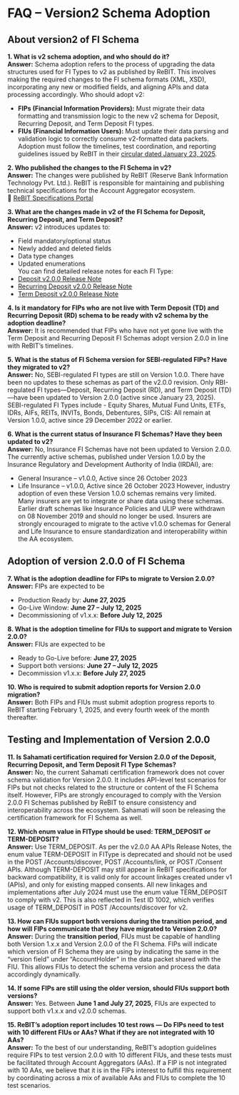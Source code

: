 # FAQ – Version2 Schema Adoption

## About version2 of FI Schema

**1. What is v2 schema adoption, and who should do it?**  
**Answer:** Schema adoption refers to the process of upgrading the data structures used for FI Types to v2 as published by ReBIT. This involves making the required changes to the FI schema formats (XML, XSD), incorporating any new or modified fields, and aligning APIs and data processing accordingly.
Who should adopt v2:
- **FIPs (Financial Information Providers):** Must migrate their data formatting and transmission logic to the new v2 schema for Deposit, Recurring Deposit, and Term Deposit FI types.
- **FIUs (Financial Information Users):** Must update their data parsing and validation logic to correctly consume v2-formatted data packets.  
Adoption must follow the timelines, test coordination, and reporting guidelines issued by ReBIT in their [circular dated January 23, 2025](https://specifications.rebit.org.in/templates/NBFC-AA_Guidelines_Adoption_Deposit_RD_TD_FI_Type_Schema_Version_2.0.0.pdf).

**2. Who published the changes to the FI Schema in v2?**  
**Answer:** The changes were published by ReBIT (Reserve Bank Information Technology Pvt. Ltd.). ReBIT is responsible for maintaining and publishing technical specifications for the Account Aggregator ecosystem.  
🔗 [ReBIT Specifications Portal](https://specifications.rebit.org.in)

**3. What are the changes made in v2 of the FI Schema for Deposit, Recurring Deposit, and Term Deposit?**  
**Answer:** v2 introduces updates to:
- Field mandatory/optional status
- Newly added and deleted fields
- Data type changes
- Updated enumerations  
You can find detailed release notes for each FI Type:
- [Deposit v2.0.0 Release Note](https://specifications.rebit.org.in/api_schema/account_aggregator/ReleaseNotes/Deposit_v2.0.0_Release_Note.txt)
- [Recurring Deposit v2.0.0 Release Note](https://specifications.rebit.org.in/api_schema/account_aggregator/ReleaseNotes/RD_v2.0.0_Release_Note.txt)
- [Term Deposit v2.0.0 Release Note](https://specifications.rebit.org.in/api_schema/account_aggregator/ReleaseNotes/TD_v2.0.0_Release_Note.txt)

**4. Is it mandatory for FIPs who are not live with Term Deposit (TD) and Recurring Deposit (RD) schema to be ready with v2 schema by the adoption deadline?**  
**Answer:** It is recommended that FIPs who have not yet gone live with the Term Deposit and Recurring Deposit FI Schemas adopt version 2.0.0 in line with ReBIT’s timelines.

**5. What is the status of FI Schema version for SEBI-regulated FIPs? Have they migrated to v2?**  
**Answer:** No, SEBI-regulated FI types are still on Version 1.0.0. There have been no updates to these schemas as part of the v2.0.0 revision. Only RBI-regulated FI types—Deposit, Recurring Deposit (RD), and Term Deposit (TD)—have been updated to Version 2.0.0 (active since January 23, 2025).
SEBI-regulated FI Types include - Equity Shares, Mutual Fund Units, ETFs, IDRs, AIFs, REITs, INVITs, Bonds, Debentures, SIPs, CIS: All remain at Version 1.0.0, active since 29 December 2022 or earlier.

**6. What is the current status of Insurance FI Schemas? Have they been updated to v2?**  
**Answer:** No, Insurance FI Schemas have not been updated to Version 2.0.0. The currently active schemas, published under Version 1.0.0 by the Insurance Regulatory and Development Authority of India (IRDAI), are:
- General Insurance – v1.0.0, Active since 26 October 2023
- Life Insurance – v1.0.0, Active since 26 October 2023
However, industry adoption of even these Version 1.0.0 schemas remains very limited. Many insurers are yet to integrate or share data using these schemas.
Earlier draft schemas like Insurance Policies and ULIP were withdrawn on 08 November 2019 and should no longer be used.
Insurers are strongly encouraged to migrate to the active v1.0.0 schemas for General and Life Insurance to ensure standardization and interoperability within the AA ecosystem.

## Adoption of version 2.0.0 of FI Schema

**7. What is the adoption deadline for FIPs to migrate to Version 2.0.0?**  
**Answer:**  FIPs are expected to be 
- Production Ready by: **June 27, 2025**  
- Go-Live Window: **June 27 – July 12, 2025**  
- Decommissioning of v1.x.x: **Before July 12, 2025**

**8. What is the adoption timeline for FIUs to support and migrate to Version 2.0.0?**  
**Answer:**  FIUs are expected to be 
- Ready to Go-Live before: **June 27, 2025**  
- Support both versions: **June 27 – July 12, 2025**  
- Decommission v1.x.x: **Before July 27, 2025**

**10. Who is required to submit adoption reports for Version 2.0.0 migration?**  
**Answer:** Both FIPs and FIUs must submit adoption progress reports to ReBIT starting February 1, 2025, and every fourth week of the month thereafter.

## Testing and Implementation of Version 2.0.0

**11. Is Sahamati certification required for Version 2.0.0 of the Deposit, Recurring Deposit, and Term Deposit FI Type Schemas?**  
**Answer:** No, the current Sahamati certification framework does not cover schema validation for Version 2.0.0. It includes API-level test scenarios for FIPs but not checks related to the structure or content of the FI Schema itself. However, FIPs are strongly encouraged to comply with the Version 2.0.0 FI Schemas published by ReBIT to ensure consistency and interoperability across the ecosystem. Sahamati will soon be releasing the certification framework for FI Schema as well.

**12. Which enum value in FIType should be used: TERM_DEPOSIT or TERM-DEPOSIT?**  
**Answer:** Use TERM_DEPOSIT. As per the v2.0.0 AA APIs Release Notes, the enum value TERM-DEPOSIT in FIType is deprecated and should not be used in the POST /Accounts/discover, POST /Accounts/link, or POST /Consent APIs.
Although TERM-DEPOSIT may still appear in ReBIT specifications for backward compatibility, it is valid only for account linkages created under v1 (APIs), and only for existing mapped consents. All new linkages and implementations after July 2024 must use the enum value TERM_DEPOSIT to comply with v2.
This is also reflected in Test ID 1002, which verifies usage of TERM_DEPOSIT in POST /Accounts/discover for v2.

**13. How can FIUs support both versions during the transition period, and how will FIPs communicate that they have migrated to Version 2.0.0?**  
**Answer:** During the **transition period**, FIUs must be capable of handling both Version 1.x.x and Version 2.0.0 of the FI Schema. FIPs will indicate which version of FI Schema they are using by indicating the same in the “version field” under “AccountHolder” in the data packet shared with the FIU. This allows FIUs to detect the schema version and process the data accordingly dynamically.

**14. If some FIPs are still using the older version, should FIUs support both versions?**  
**Answer:** Yes. Between **June 1 and July 27, 2025**, FIUs are expected to support both v1.x.x and v2.0.0 schemas.

**15. ReBIT’s adoption report includes 10 test rows — Do FIPs need to test with 10 different FIUs or AAs? What if they are not integrated with 10 AAs?**  
**Answer:** To the best of our understanding, ReBIT’s adoption guidelines require FIPs to test version 2.0.0 with 10 different FIUs, and these tests must be facilitated through Account Aggregators (AAs). If a FIP is not integrated with 10 AAs, we believe that it is in the FIPs interest to fulfill this requirement by coordinating across a mix of available AAs and FIUs to complete the 10 test scenarios.

